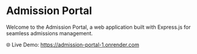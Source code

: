 # Admission Portal

Welcome to the Admission Portal, a web application built with Express.js for seamless admissions management.

🌐 Live Demo: https://admission-portal-1.onrender.com
